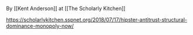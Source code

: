 By [[Kent Anderson]] at [[The Scholarly Kitchen]]

https://scholarlykitchen.sspnet.org/2018/07/17/hipster-antitrust-structural-dominance-monopoly-now/